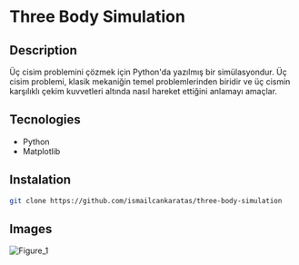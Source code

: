 # Three Body Simulation

## Description
Üç cisim problemini çözmek için Python'da yazılmış bir simülasyondur. Üç cisim problemi, klasik mekaniğin temel problemlerinden biridir ve üç cismin karşılıklı çekim kuvvetleri altında nasıl hareket ettiğini anlamayı amaçlar.

## Tecnologies
- Python
- Matplotlib

## Instalation

```sh
git clone https://github.com/ismailcankaratas/three-body-simulation
```

## Images
![Figure_1](https://github.com/ismailcankaratas/three-body-simulation/assets/64715337/11632a9d-c785-440e-88cc-90701bf6c9c8)

